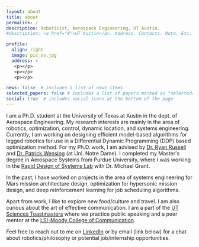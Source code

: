 ```yaml
---
layout: about
title: about
permalink: /
description: Roboticist, Aerospace Engineering, UT Austin.
#description: <a href="#">UT Austin</a>. Address. Contacts. Moto. Etc.

profile:
  align: right
  image: pic_ss.jpg
  address: >
   <p></p>
   <p></p>
   <p></p>

news: false  # includes a list of news items
selected_papers: false # includes a list of papers marked as "selected={true}"
social: true  # includes social icons at the bottom of the page
---
```


I am a Ph.D. student at the University of Texas at Austin in the dept. of Aerospace Engineering. My research interests are mainly in the area of robotics, optimization, control, dynamic location, and systems engineering. Currently, I am working on designing efficient model-based algorithms for legged robotics for use in a Differential Dynamic Programming (DDP) based optimization method. For my Ph.D. work, I am advised by [Dr. Ryan Russell](http://sites.utexas.edu/russell/) and [Dr. Patrick Wensing](https://sites.nd.edu/pwensing/) (at Uni. Notre Dame). I completed my Master's degree in Aerospace Systems from Purdue University, where I was working in the [Rapid Design of Systems Lab](https://engineering.purdue.edu/RDSL/) with Dr. Michael Grant. 

In the past, I have worked on projects in the area of systems engineering for Mars mission architecture design, optimization for hypersonic mission design, and deep reinforcement learning for job scheduling algorithms.

Apart from work, I like to explore new food/culture and travel. I am also curious about the art of effective communication. I am a part of the [UT Sciences Toastmasters](https://www.facebook.com/groups/UTSTM/) where we practice public speaking and a peer mentor at the [LSI-Moody College of Communication](https://moody.utexas.edu/centers/lang-stuttering-institute). 

Feel free to reach out to me on [LinkedIn](https://www.linkedin.com/in/singh281/) or by email (link below) for a chat about robotics/philosophy or potential job/internship opportunities.

